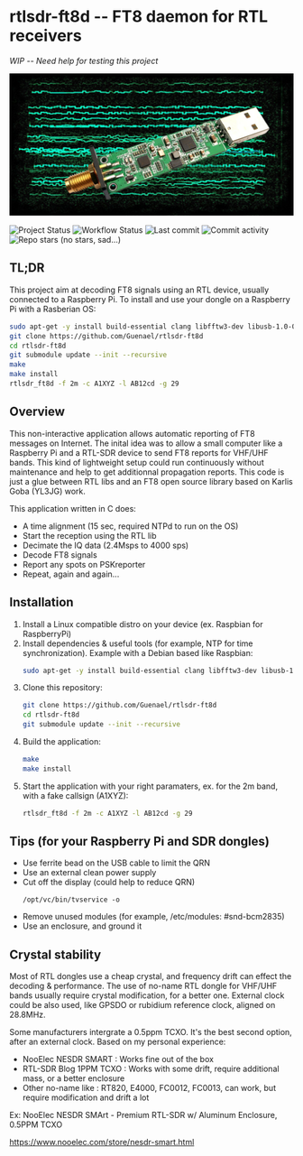 # rtlsdr-ft8d -- FT8 daemon for RTL receivers

*WIP -- Need help for testing this project*

![rtlsdr-wsprd](art/rtlsdr-ft8d-web.jpg)

![Project Status](https://img.shields.io/badge/project-WIP-red)
![Workflow Status](https://img.shields.io/github/workflow/status/Guenael/rtlsdr-ft8d/CI)
![Last commit](https://img.shields.io/github/last-commit/Guenael/rtlsdr-ft8d)
![Commit activity](https://img.shields.io/github/commit-activity/m/Guenael/rtlsdr-ft8d)
![Repo stars](https://img.shields.io/github/stars/Guenael/rtlsdr-ft8d?style=social) (no stars, sad...)

## TL;DR

This project aim at decoding FT8 signals using an RTL device, usually connected to a Raspberry Pi.
To install and use your dongle on a Raspberry Pi with a Rasberian OS:

```bash
sudo apt-get -y install build-essential clang libfftw3-dev libusb-1.0-0-dev librtlsdr-dev libcurl4-gnutls-dev ntp
git clone https://github.com/Guenael/rtlsdr-ft8d
cd rtlsdr-ft8d
git submodule update --init --recursive
make
make install
rtlsdr_ft8d -f 2m -c A1XYZ -l AB12cd -g 29
```

## Overview

This non-interactive application allows automatic reporting of FT8 messages on Internet. The inital idea was to allow a small computer like a Raspberry Pi and a RTL-SDR device to send FT8 reports for VHF/UHF bands. This kind of lightweight setup could run continuously without maintenance and help to get additionnal propagation reports. This code is just a glue between RTL libs and an FT8 open source library based on Karlis Goba (YL3JG) work.

This application written in C does:

- A time alignment (15 sec, required NTPd to run on the OS)
- Start the reception using the RTL lib
- Decimate the IQ data (2.4Msps to 4000 sps)
- Decode FT8 signals
- Report any spots on PSKreporter
- Repeat, again and again...

## Installation

  1. Install a Linux compatible distro on your device (ex. Raspbian for RaspberryPi)
  1. Install dependencies & useful tools (for example, NTP for time synchronization). Example with a Debian based like Raspbian:
     ```bash
     sudo apt-get -y install build-essential clang libfftw3-dev libusb-1.0-0-dev librtlsdr-dev libcurl4-gnutls-dev ntp
     ```
  1. Clone this repository:
     ```bash
     git clone https://github.com/Guenael/rtlsdr-ft8d
     cd rtlsdr-ft8d
     git submodule update --init --recursive
     ```
  1. Build the application:
     ```bash
     make
     make install
     ```
  1. Start the application with your right paramaters, ex. for the 2m band, with a fake callsign (A1XYZ):
     ```bash
     rtlsdr_ft8d -f 2m -c A1XYZ -l AB12cd -g 29
     ```

## Tips (for your Raspberry Pi and SDR dongles)

  - Use ferrite bead on the USB cable to limit the QRN
  - Use an external clean power supply
  - Cut off the display (could help to reduce QRN)
    ```
    /opt/vc/bin/tvservice -o
    ```
  - Remove unused modules (for example, /etc/modules: #snd-bcm2835)
  - Use an enclosure, and ground it

## Crystal stability

Most of RTL dongles use a cheap crystal, and frequency drift can effect the decoding & performance. The use of no-name RTL dongle for VHF/UHF bands usually require crystal modification, for a better one. External clock could be also used, like GPSDO or rubidium reference clock, aligned on 28.8MHz.

Some manufacturers intergrate a 0.5ppm TCXO. It's the best second option, after an external clock. Based on my personal experience:

- NooElec NESDR SMART : Works fine out of the box
- RTL-SDR Blog 1PPM TCXO : Works with some drift, require additional mass, or a better enclosure
- Other no-name like : RT820, E4000, FC0012, FC0013, can work, but require modification and drift a lot

Ex: NooElec NESDR SMArt - Premium RTL-SDR w/ Aluminum Enclosure, 0.5PPM TCXO

https://www.nooelec.com/store/nesdr-smart.html
